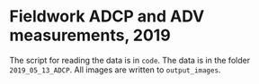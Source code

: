# Fieldwork ADCP and ADV measurements, 2019

The script for reading the data is in `code`. 
The data is in the folder `2019_05_13_ADCP`. 
All images are written to `output_images`. 